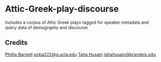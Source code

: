 # Attic-Greek-play-discourse
Includes a corpus of Attic Greek plays tagged for speaker metadata and query data of demography and discourse

## Credits
<a href="https://www.linkedin.com/in/phillipabarnett/">Phillip Barnett</a> pnba222@g.ucla.edu
<a href="https://www.linkedin.com/in/taha-husain-a70b021ab/">Taha Husain</a> tahahusain@brandeis.edu



